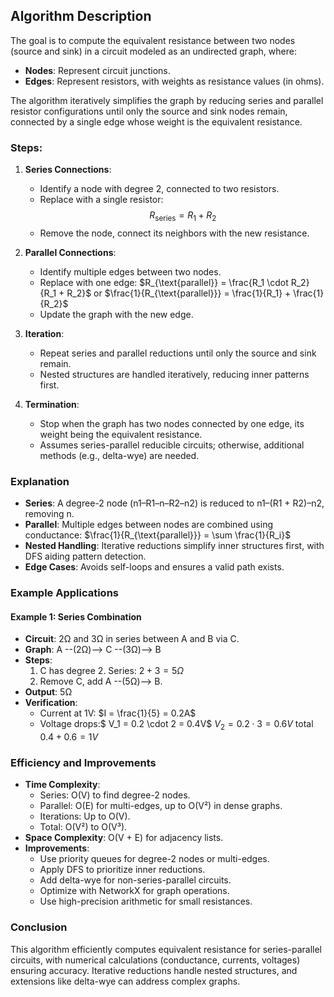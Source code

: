 
## Algorithm Description

The goal is to compute the equivalent resistance between two nodes (source and sink) in a circuit modeled as an undirected graph, where:

- **Nodes**: Represent circuit junctions.
- **Edges**: Represent resistors, with weights as resistance values (in ohms).

The algorithm iteratively simplifies the graph by reducing series and parallel resistor configurations until only the source and sink nodes remain, connected by a single edge whose weight is the equivalent resistance.

### Steps:
1. **Series Connections**:
   - Identify a node with degree 2, connected to two resistors.
   - Replace with a single resistor: $$ R_{\text{series}} = R_1 + R_2 $$
   - Remove the node, connect its neighbors with the new resistance.

2. **Parallel Connections**:
   - Identify multiple edges between two nodes.
   - Replace with one edge: $R_{\text{parallel}} = \frac{R_1 \cdot R_2}{R_1 + R_2}$ or $\frac{1}{R_{\text{parallel}}} = \frac{1}{R_1} + \frac{1}{R_2}$
   - Update the graph with the new edge.

3. **Iteration**:
   - Repeat series and parallel reductions until only the source and sink remain.
   - Nested structures are handled iteratively, reducing inner patterns first.

4. **Termination**:
   - Stop when the graph has two nodes connected by one edge, its weight being the equivalent resistance.
   - Assumes series-parallel reducible circuits; otherwise, additional methods (e.g., delta-wye) are needed.


### Explanation

- **Series**: A degree-2 node (n1–R1–n–R2–n2) is reduced to n1–(R1 + R2)–n2, removing n.
- **Parallel**: Multiple edges between nodes are combined using conductance: $\frac{1}{R_{\text{parallel}}} = \sum \frac{1}{R_i}$
- **Nested Handling**: Iterative reductions simplify inner structures first, with DFS aiding pattern detection.
- **Edge Cases**: Avoids self-loops and ensures a valid path exists.

### Example Applications

#### Example 1: Series Combination
- **Circuit**: 2Ω and 3Ω in series between A and B via C.
- **Graph**: A --(2Ω)--> C --(3Ω)--> B
- **Steps**:
  1. C has degree 2. Series: $2 + 3 = 5Ω$
  2. Remove C, add A --(5Ω)--> B.
- **Output**: 5Ω
- **Verification**:
  - Current at 1V: $I = \frac{1}{5} = 0.2A$
  - Voltage drops:$ V_1 = 0.2 \cdot 2 = 0.4V$  $V_2 = 0.2 \cdot 3 = 0.6V$ total $0.4 + 0.6 = 1V$

### Efficiency and Improvements

- **Time Complexity**:
  - Series: O(V) to find degree-2 nodes.
  - Parallel: O(E) for multi-edges, up to O(V²) in dense graphs.
  - Iterations: Up to O(V).
  - Total: O(V²) to O(V³).
- **Space Complexity**: O(V + E) for adjacency lists.
- **Improvements**:
  - Use priority queues for degree-2 nodes or multi-edges.
  - Apply DFS to prioritize inner reductions.
  - Add delta-wye for non-series-parallel circuits.
  - Optimize with NetworkX for graph operations.
  - Use high-precision arithmetic for small resistances.

### Conclusion

This algorithm efficiently computes equivalent resistance for series-parallel circuits, with numerical calculations (conductance, currents, voltages) ensuring accuracy. Iterative reductions handle nested structures, and extensions like delta-wye can address complex graphs.

